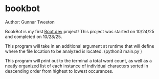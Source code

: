 # bookbot
Author: Gunnar Tweeton

BookBot is my first [Boot.dev](https://www.boot.dev) project!
This project was started on 10/24/25 and completed on 10/28/25.

This program will take in an additional argument at runtime that 
will define where the file location to be analyzed is located.
(python3 main.py <file location>)

This program will print out to the terminal a total word count, as
well as a neatly organized list of each instance of individual 
characters sorted in descending order from highest to lowest 
occurances.
